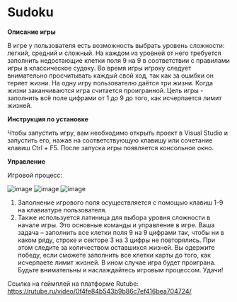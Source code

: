 # Sudoku

**Описание игры**

В игре у пользователя есть возможность выбрать уровень сложности: легкий, средний и сложный. На каждом из уровней от него требуется заполнить недостающие клетки поля 9 на 9 в соответствии с правилами игры в классическое судоку. 
Во время игры игроку следует внимательно просчитывать каждый свой ход, так как за ошибки он теряет жизни. На одну игру пользователю даётся три жизни. Когда жизни заканчиваются игра считается проигранной. Цель игры - заполнить всё поле цифрами от 1 до 9 до того, как исчерпается лимит жизней.

**Инструкция по установке**

Чтобы запустить игру, вам необходимо открыть проект в Visual Studio и запустить его, нажав на соответствующую клавишу или сочетание клавиш Ctrl + F5. После запуска игры появляется консольное окно.

**Управление**

Игровой процесс:


![image](https://github.com/user-attachments/assets/6e4aae2a-d544-491e-9848-587fbda55df1)
![image](https://github.com/user-attachments/assets/98b0625e-ec58-4a8b-843f-5904c46fed86)
![image](https://github.com/user-attachments/assets/b4e23fd3-1301-422f-a551-ae0dbbf6b9de)
1.	Заполнение игрового поля осуществляется с помощью клавиш 1-9 на клавиатуре пользователя. 
2.	Также используется латиница для выбора уровня сложности в начале игры.
Это основные команды и управление в игре. 
Ваша задача – заполнить все клетки поля 9 на 9 цифрами так, чтобы ни в каком ряду, строке и секторе 3 на 3 цифры не повторялись. При этом следите за количеством оставшихся жизней. Вы одержите победу, если сможете заполнить все клетки карты до того, как исчерпаете лимит жизней. В ином случае игра будет проиграна. Будьте внимательны и наслаждайтесь игровым процессом. Удачи!

Ссылка на геймплей на платформе Rutube: https://rutube.ru/video/0f4fe84b543b9b86c7ef416bea704724/
